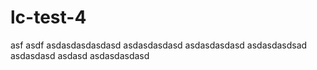 # lc-test-4
asf asdf
 asdasdasdasdasd
asdasdasdasd
asdasdasdasd
asdasdasdsad
asdasdasd
asdasd
asdasdasdasd
